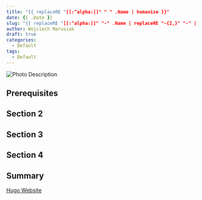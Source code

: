 ```yaml
---
title: "{{ replaceRE "[[:^alpha:]]" " " .Name | humanize }}"
date: {{ .Date }}
slug: "{{ replaceRE "[[:^alpha:]]" "-" .Name | replaceRE "-{2,}" "-" | replaceRE "^-" "" | lower }}"
author: Wojciech Marusiak
draft: true
categories:
  - Default
tags:
  - Default
---
```

![Photo Description][1]
<!--more-->
## Prerequisites

## Section 2
<!--adsense-->

## Section 3

## Section 4

## Summary

[Hugo Website][100]

[1]: /images/uploads/2024/10
[2]: /images/uploads/2024/10
[3]: /images/uploads/2024/10
[4]: /images/uploads/2024/10


[100]: https://gohugo.io "Hugo Website"

<!---
Get-ChildItem -Path . | select Name
-->